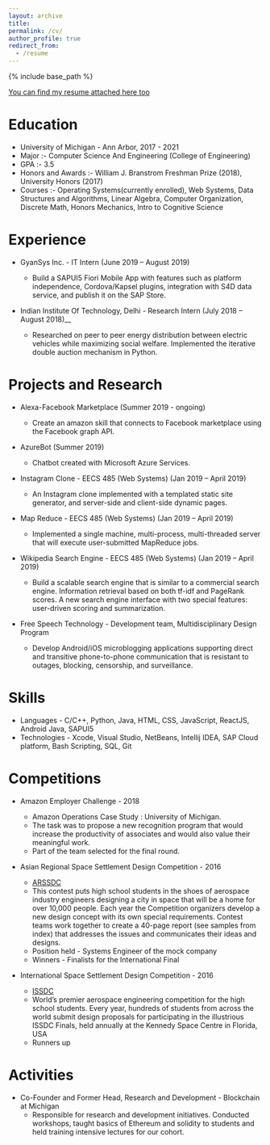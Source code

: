 ```yaml
---
layout: archive
title:
permalink: /cv/
author_profile: true
redirect_from:
  - /resume
---
```

{% include base_path %}

[You can find my resume attached here too](https://dash-mode.github.io/files/Resume_Dash.pdf)

Education
======
* University of Michigan - Ann Arbor, 2017 - 2021
* Major :- Computer Science And Engineering (College of Engineering)
* GPA :- 3.5
* Honors and Awards :- William J. Branstrom Freshman Prize (2018), University Honors (2017)
* Courses :- Operating Systems(currently enrolled), Web Systems, Data Structures and Algorithms, Linear Algebra, Computer Organization, Discrete Math, Honors Mechanics, Intro to Cognitive Science 

Experience
======
* GyanSys Inc. - IT Intern (June 2019 – August 2019)
  * Build a SAPUI5 Fiori Mobile App with features such as platform independence, Cordova/Kapsel plugins, integration with S4D data service, and publish it on the SAP Store.

* Indian Institute Of Technology, Delhi - Research Intern (July 2018 – August 2018)__
  * Researched on peer to peer energy distribution between electric vehicles while maximizing social welfare. Implemented the iterative double auction mechanism in Python.
  
Projects and Research 
=====
* Alexa-Facebook Marketplace (Summer 2019 - ongoing)
  * Create an amazon skill that connects to Facebook marketplace using the Facebook graph API.

* AzureBot (Summer 2019)
  * Chatbot created with Microsoft Azure Services.

* Instagram Clone - EECS 485 (Web Systems)  (Jan 2019 – April 2019)
  * An Instagram clone implemented with a templated static site generator, and server-side and client-side dynamic pages.

* Map Reduce - EECS 485 (Web Systems)  (Jan 2019 – April 2019)
  * Implemented a single machine, multi-process, multi-threaded server that will execute user-submitted MapReduce jobs.

* Wikipedia Search Engine - EECS 485 (Web Systems) (Jan 2019 – April 2019)
  * Build a scalable search engine that is similar to a commercial search engine. Information retrieval based on both tf-idf and PageRank scores. A new search engine interface with two special features: user-driven scoring and summarization.

* Free Speech Technology - Development team, Multidisciplinary Design Program
  * Develop Android/iOS microblogging applications supporting direct and transitive phone-to-phone communication that is resistant to outages, blocking, censorship, and surveillance.
 
Skills 	
=====
* Languages - C/C++, Python, Java, HTML, CSS, JavaScript, ReactJS, Android Java, SAPUI5
* Technologies - Xcode, Visual Studio, NetBeans, Intellij IDEA, SAP Cloud platform, Bash Scripting, SQL, Git

Competitions
=====
* Amazon Employer Challenge - 2018
  * Amazon Operations Case Study : University of Michigan.
  * The task was to propose a new recognition program that would increase the productivity of associates and would also value their meaningful work.
  * Part of the team selected for the final round.
  
* Asian Regional Space Settlement Design Competition - 2016
  * [ARSSDC](https://arssdc.org/)
  * This contest puts high school students in the shoes of aerospace industry engineers designing a city in space that will be a home for over 10,000 people. Each year the Competition organizers develop a new design concept with its own special requirements. Contest teams work together to create a 40-page report (see samples from index) that addresses the issues and communicates their ideas and designs.
  * Position held - Systems Engineer of the mock company
  * Winners - Finalists for the International Final

* International Space Settlement Design Competition - 2016
  * [ISSDC](https://spaceset.org/)
  * World’s premier aerospace engineering competition for the high school students. Every year, hundreds of students from across the world submit design proposals for participating in the illustrious ISSDC Finals, held annually at the Kennedy Space Centre in Florida, USA
  * Runners up

Activities
=====
* Co-Founder and Former Head, Research and Development - Blockchain at Michigan
  * Responsible for research and development initiatives. Conducted workshops, taught basics of Ethereum and solidity to students and held training intensive lectures for our cohort.

